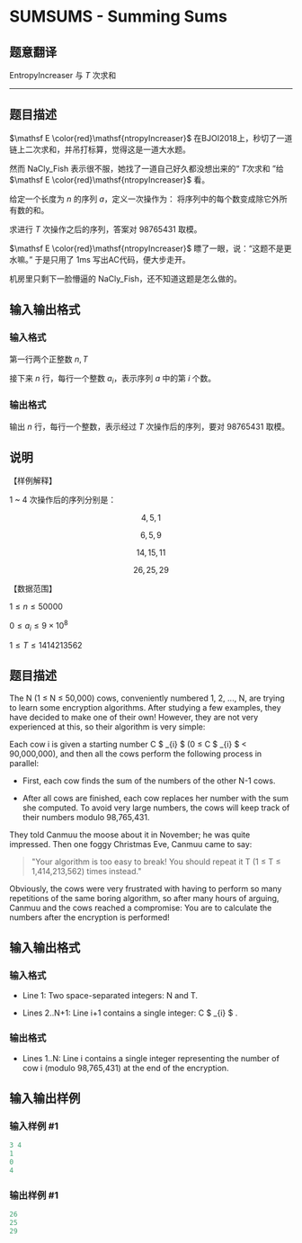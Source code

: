 # SUMSUMS - Summing Sums

## 题意翻译

EntropyIncreaser 与 $T$ 次求和

****

## 题目描述

$\mathsf E \color{red}\mathsf{ntropyIncreaser}$ 在BJOI2018上，秒切了一道链上二次求和，并吊打标算，觉得这是一道大水题。

然而 NaCly_Fish 表示很不服，她找了一道自己好久都没想出来的“ $T$次求和 ”给 $\mathsf E \color{red}\mathsf{ntropyIncreaser}$ 看。

给定一个长度为 $n$ 的序列 $a$，定义一次操作为： 将序列中的每个数变成除它外所有数的和。

求进行 $T$ 次操作之后的序列，答案对 $98765431$ 取模。

$\mathsf E \color{red}\mathsf{ntropyIncreaser}$ 瞟了一眼，说：“这题不是更水嘛。” 于是只用了 $\text{1ms}$ 写出AC代码，便大步走开。

机房里只剩下一脸懵逼的 NaCly_Fish，还不知道这题是怎么做的。

## 输入输出格式

### 输入格式

第一行两个正整数 $n,T$

接下来 $n$ 行，每行一个整数 $a_i$，表示序列 $a$ 中的第 $i$ 个数。

### 输出格式

输出 $n$ 行，每行一个整数，表示经过 $T$ 次操作后的序列，要对 $98765431$ 取模。

## 说明

【样例解释】

$1$ ~ $4$ 次操作后的序列分别是：

$$4,5,1$$

$$6,5,9$$

$$14,15,11$$

$$26,25,29$$

【数据范围】

$1\le n \le 50000$

$0\le a_i \le9\times10^8$

$1\le T\le 1414213562$

## 题目描述

The N (1 ≤ N ≤ 50,000) cows, conveniently numbered 1, 2, ..., N, are trying to learn some encryption algorithms. After studying a few examples, they have decided to make one of their own! However, they are not very experienced at this, so their algorithm is very simple:

Each cow i is given a starting number C $ _{i} $ (0 ≤ C $ _{i} $ < 90,000,000), and then all the cows perform the following process in parallel:

- First, each cow finds the sum of the numbers of the other N-1 cows.

- After all cows are finished, each cow replaces her number with the sum she computed. To avoid very large numbers, the cows will keep track of their numbers modulo 98,765,431.

They told Canmuu the moose about it in November; he was quite impressed. Then one foggy Christmas Eve, Canmuu came to say:

> "Your algorithm is too easy to break! You should repeat it T (1 ≤ T ≤ 1,414,213,562) times instead."

Obviously, the cows were very frustrated with having to perform so many repetitions of the same boring algorithm, so after many hours of arguing, Canmuu and the cows reached a compromise: You are to calculate the numbers after the encryption is performed!

## 输入输出格式

### 输入格式

- Line 1: Two space-separated integers: N and T.

- Lines 2..N+1: Line i+1 contains a single integer: C $ _{i} $ .

### 输出格式

- Lines 1..N: Line i contains a single integer representing the number of cow i (modulo 98,765,431) at the end of the encryption.

## 输入输出样例

### 输入样例 #1

```cpp
3 4
1
0
4
```


### 输出样例 #1

```cpp
26
25
29
```


